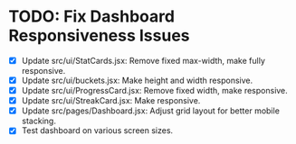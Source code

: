 # TODO: Fix Dashboard Responsiveness Issues

- [x] Update src/ui/StatCards.jsx: Remove fixed max-width, make fully responsive.
- [x] Update src/ui/buckets.jsx: Make height and width responsive.
- [x] Update src/ui/ProgressCard.jsx: Remove fixed width, make responsive.
- [x] Update src/ui/StreakCard.jsx: Make responsive.
- [x] Update src/pages/Dashboard.jsx: Adjust grid layout for better mobile stacking.
- [x] Test dashboard on various screen sizes.
